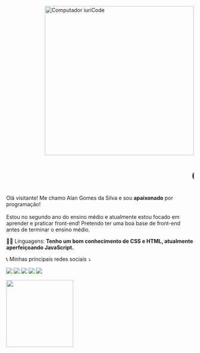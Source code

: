 <img src="https://raw.githubusercontent.com/MicaelliMedeiros/micaellimedeiros/master/image/computer-illustration.png" min-width="400px" max-width="400px" width="400px" align="right" alt="Computador iuriCode">

<marquee><h1>01001111 01101100 11100001 00100001 </h1></marquee>

<p align="left"> 
  Olá visitante! Me chamo Alan Gomes da Silva e sou <strong>apaixonado</strong> por programação!<br>
  <br>
  Estou no segundo ano do ensino médio e atualmente estou focado em aprender e praticar front-end! Pretendo ter uma boa base de front-end antes de terminar o ensino médio.<br>
  
  
</p>

<p align="left">
  👨‍💻 Linguagens: <strong>Tenho um bom conhecimento de CSS e HTML, atualmente aperfeiçoando JavaScript.</strong>
</p>


<p align="left">
  📞 Minhas principais redes sociais ⤵️
</p>

<p align="left">
  <a href="#" alt="Gmail">
  <img src="https://img.shields.io/badge/-Gmail-FF0000?style=flat-square&labelColor=FF0000&logo=gmail&logoColor=white&link=LINK-DO-SEU-EMAIL" /></a>

  <a href="#" alt="Linkedin">
  <img src="https://img.shields.io/badge/-Linkedin-0e76a8?style=flat-square&logo=Linkedin&logoColor=white&link=LINK-DO-SEU-LINKEDIN" /></a>

  <a href="#" alt="WhatsApp">
  <img src="https://img.shields.io/badge/-WhatsApp-25d366?style=flat-square&labelColor=25d366&logo=whatsapp&logoColor=white&link=API-DO-SEU-WHATSAPP"/></a>

  <a href="#" alt="Facebook">
  <img src="https://img.shields.io/badge/-Facebook-3b5998?style=flat-square&labelColor=3b5998&logo=facebook&logoColor=white&link=LINK-DO-SEU-FACEBOOK"/></a>

  <a href="#" alt="Instagram">
  <img src="https://img.shields.io/badge/-Instagram-DF0174?style=flat-square&labelColor=DF0174&logo=instagram&logoColor=white&link=LINK-DO-SEU-INSTAGRAM"/></a>
</p>  

<div>
<a href="https://github.com/alangomes01">
<img height="180em" src="https://github-readme-stats.vercel.app/api?username=alangomes01&show_icons=true&theme=jolly&include_all_commits=true&count_private=true"/>
</div>
